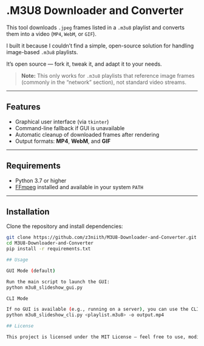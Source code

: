 # .M3U8 Downloader and Converter

This tool downloads `.jpeg` frames listed in a `.m3u8` playlist and converts them into a video (`MP4`, `WebM`, or `GIF`).  

I built it because I couldn’t find a simple, open-source solution for handling image-based `.m3u8` playlists.  

It’s open source — fork it, tweak it, and adapt it to your needs.  

> **Note:** This only works for `.m3u8` playlists that reference image frames (commonly in the “network” section), not standard video streams.

---

## Features

- Graphical user interface (via `tkinter`)
- Command-line fallback if GUI is unavailable
- Automatic cleanup of downloaded frames after rendering
- Output formats: **MP4**, **WebM**, and **GIF**

---

## Requirements

- Python 3.7 or higher  
- [FFmpeg](https://ffmpeg.org/download.html) installed and available in your system `PATH`

---

## Installation

Clone the repository and install dependencies:

```bash
git clone https://github.com/z3niith/M3U8-Downloader-and-Converter.git
cd M3U8-Downloader-and-Converter
pip install -r requirements.txt

## Usage

GUI Mode (default)

Run the main script to launch the GUI: 
python m3u8_slideshow_gui.py

CLI Mode

If no GUI is available (e.g., running on a server), you can use the CLI version: 
python m3u8_slideshow_cli.py <playlist.m3u8> -o output.mp4

## License

This project is licensed under the MIT License — feel free to use, modify, and share.
